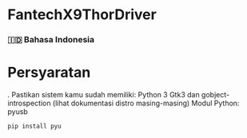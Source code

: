 # FantechX9ThorDriver

### 🇮🇩 Bahasa Indonesia

# Persyaratan
\. Pastikan sistem kamu sudah memiliki:
Python 3
Gtk3 dan gobject-introspection (lihat dokumentasi distro masing-masing)
Modul Python: pyusb

    pip install pyu
